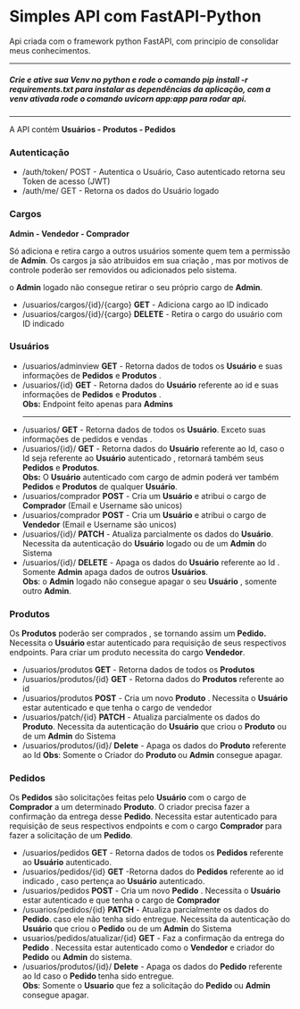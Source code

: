 <h1>
    Simples API com FastAPI-Python</h1>
<p>
    Api criada com o framework python FastAPI, com principio de consolidar meus conhecimentos.
</p>
<hr>
<h5>
    Crie e ative sua Venv no python e rode o comando pip install -r requirements.txt para instalar as dependências da aplicação, com a venv ativada rode o comando uvicorn app:app para rodar api.
</h5>
<hr>
<p>A API contém <b>Usuários - Produtos - Pedidos</b>
</p>


<h3>
Autenticação
</h3>

<ul>
    <li> /auth/token/ POST - Autentica o Usuário, Caso autenticado retorna seu Token de acesso (JWT)
    <li> /auth/me/ GET - Retorna os dados do Usuário logado
</ul>

<h3>
    Cargos
</h3>
<p>
    <b>Admin - Vendedor - Comprador</b>
</p>
<p> Só adiciona e retira cargo a outros usuários somente quem tem a permissão de <b> Admin</b>. Os cargos ja são atribuidos em sua criação , mas por motivos de controle poderão ser removidos ou adicionados pelo sistema.
<p>
o <b>Admin</b> logado não consegue retirar o seu próprio cargo de <b>Admin</b>.
</p>
<ul>
    <li> /usuarios/cargos/{id}/{cargo} <b>GET</b>  - Adiciona cargo ao ID indicado
    <li> /usuarios/cargos/{id}/{cargo} <b>DELETE</b> -
    Retira o cargo do usuário com ID indicado

</ul>


<h3>
    Usuários
</h3>

<ul>
    <li> /usuarios/adminview <b>GET</b> - Retorna dados de todos os <b>Usuário</b> e suas informações de <b>Pedidos</b> e <b>Produtos</b> . <br>
    <li> /usuarios/{id} <b>GET</b> - Retorna dados do <b>Usuário</b> referente ao id e suas informações de <b>Pedidos</b>  e <b>Produtos</b> . <br>
    <b>Obs:</b> Endpoint feito apenas para <b>Admins</b>
    <hr>
    <li> /usuarios/ <b>GET</b> - Retorna dados de todos os <b>Usuário</b>. Exceto suas informações de pedidos e vendas .
    <li> /usuarios/{id}/ <b>GET</b> - Retorna dados do <b>Usuário</b> referente ao Id, caso o Id seja referente ao <b>Usuário</b> autenticado , retornará também seus <b> Pedidos</b> e <b>Produtos</b>.<br>
    <b>Obs:</b> O <b>Usuário</b> autenticado com cargo de admin poderá ver também <b>Pedidos</b> e <b>Produtos</b> de qualquer <b>Usuário</b>.
    <li> /usuarios/comprador <b>POST</b> - Cria um <b>Usuário</b> e atribui o cargo de <b>Comprador</b> (Email e Username são unicos)
    <li> /usuarios/comprador <b>POST</b> - Cria um <b>Usuário</b> e atribui o cargo de <b>Vendedor</b> (Email e Username são unicos)
    <li> /usuarios/{id}/ <b>PATCH</b> - Atualiza parcialmente os dados do <b>Usuário</b>. Necessita da autenticação do  <b>Usuário</b> logado ou de um <b>Admin</b> do Sistema
    <li> /usuarios/{id}/ <b>DELETE</b> - Apaga os dados do <b>Usuário</b> referente ao Id . Somente <b> Admin</b> apaga dados de outros  <b>Usuários</b>. <br>
    <b>Obs</b>: o <b>Admin</b> logado não consegue apagar o seu <b>Usuário</b> , somente outro <b>Admin</b>.
</ul>

<h3>
Produtos
</h3>
<p>
    Os <b>Produtos</b> poderão ser comprados , se tornando assim um <b> Pedido.</b> Necessita o <b>Usuário </b>estar autenticado para requisição de seus respectivos endpoints. Para criar um produto necessita do cargo <b>Vendedor</b>.
</p>
</p>
<ul>
    <li> /usuarios/produtos <b>GET</b>  - Retorna dados de todos os <b>Produtos</b> 
    <li> /usuarios/produtos/{id} <b>GET</b>  - Retorna dados do <b>Produtos</b>  referente ao id
    <li> /usuarios/produtos <b>POST</b>  - Cria um novo <b>Produto</b> . Necessita o <b>Usuário</b> estar autenticado e que tenha o cargo de vendedor
    <li> /usuarios/patch/{id} <b>PATCH</b> - Atualiza parcialmente os dados do <b>Produto</b>. Necessita da autenticação do  <b>Usuário</b> que criou o <b>Produto</b> ou de um <b>Admin</b> do Sistema
    <li> /usuarios/produtos/{id}/ <b>Delete</b> - Apaga os dados do <b>Produto</b> referente ao Id
    <b>Obs</b>: Somente o Criador do <b> Produto </b> ou <b>Admin</b> consegue apagar.
</ul>

<h3>
Pedidos
</h3>
<p>
    Os <b>Pedidos</b> são solicitações feitas pelo <b>Usuário</b> com o cargo de <b>Comprador</b> a um determinado <b>Produto</b>. O criador precisa fazer a confirmação da entrega desse <b> Pedido</b>. Necessita estar autenticado para requisição de seus respectivos endpoints e com o cargo <b>Comprador</b> para fazer a solicitação de um  <b>Pedido</b>.
</p>

<ul>
    <li> /usuarios/pedidos <b>GET</b>  - Retorna dados de todos os <b>Pedidos</b> referente ao <b>Usuário</b> autenticado.
    <li> /usuarios/pedidos/{id} <b>GET</b>  -Retorna dados do <b>Pedidos</b> referente ao id indicado , caso pertença ao <b>Usuário</b> autenticado.
    <li> /usuarios/pedidos <b>POST</b>  - Cria um novo <b>Pedido</b> . Necessita o <b>Usuário</b> estar autenticado e que tenha o cargo de <b>Comprador</b>
    <li> /usuarios/pedidos/{id} <b>PATCH</b> - Atualiza parcialmente os dados do <b>Pedido</b>. caso ele não tenha sido entregue. Necessita da autenticação do  <b>Usuário</b> que criou o <b>Pedido</b> ou de um <b>Admin</b> do Sistema
    <li>usuarios/pedidos/atualizar/{id} <b>GET</b> - Faz a confirmação da entrega do <b> Pedido </b>. Necessita estar autenticado como o <b>Vendedor</b> e criador do <b>Pedido</b> ou <b>Admin</b> do sistema.
    <li> /usuarios/produtos/{id}/ <b>Delete</b> - Apaga os dados do <b>Pedido</b> referente ao Id caso o <b> Pedido </b> tenha sido entregue.
    <br><b>Obs</b>: Somente o <b>Usuario</b> que fez a solicitação do <b> Pedido </b> ou <b>Admin</b> consegue apagar.


</ul>